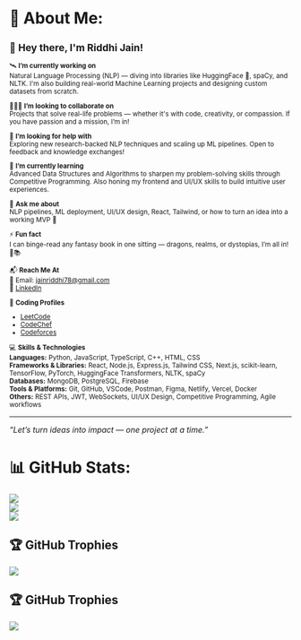 

<h1>💫 About Me:</h1>

<small>

<h2>👋 Hey there, I'm Riddhi Jain!</h2>

🛰 <b>I’m currently working on</b><br>
Natural Language Processing (NLP) — diving into libraries like HuggingFace 🤗, spaCy, and NLTK. I'm also building real-world Machine Learning projects and designing custom datasets from scratch.<br>

🧑‍🤝‍🧑 <b>I’m looking to collaborate on</b><br>
Projects that solve real-life problems — whether it's with code, creativity, or compassion. If you have passion and a mission, I’m in!<br>

🤝 <b>I’m looking for help with</b><br>
Exploring new research-backed NLP techniques and scaling up ML pipelines. Open to feedback and knowledge exchanges!<br>

🌱 <b>I’m currently learning</b><br>
Advanced Data Structures and Algorithms to sharpen my problem-solving skills through Competitive Programming. Also honing my frontend and UI/UX skills to build intuitive user experiences.<br>

💬 <b>Ask me about</b><br>
NLP pipelines, ML deployment, UI/UX design, React, Tailwind, or how to turn an idea into a working MVP 🚀<br>

⚡ <b>Fun fact</b><br>
I can binge-read any fantasy book in one sitting — dragons, realms, or dystopias, I’m all in! 🐉📚<br>

📬 <b>Reach Me At</b><br>
📧 Email: jainriddhi78@gmail.com<br>
💼 <a href="https://www.linkedin.com/in/riddhi-jain-7935a1250">LinkedIn</a><br>

🔗 <b>Coding Profiles</b><br>
- <a href="https://leetcode.com/riddhi78/">LeetCode</a><br>
- <a href="https://www.codechef.com/users/riddhi78">CodeChef</a><br>
- <a href="https://codeforces.com/profile/riddhi78">Codeforces</a><br>

💻 <b>Skills & Technologies</b><br>
<b>Languages:</b> Python, JavaScript, TypeScript, C++, HTML, CSS<br>
<b>Frameworks & Libraries:</b> React, Node.js, Express.js, Tailwind CSS, Next.js, scikit-learn, TensorFlow, PyTorch, HuggingFace Transformers, NLTK, spaCy<br>
<b>Databases:</b> MongoDB, PostgreSQL, Firebase<br>
<b>Tools & Platforms:</b> Git, GitHub, VSCode, Postman, Figma, Netlify, Vercel, Docker<br>
<b>Others:</b> REST APIs, JWT, WebSockets, UI/UX Design, Competitive Programming, Agile workflows

</small>

<hr>

<i>“Let’s turn ideas into impact — one project at a time.”</i>

# 📊 GitHub Stats:
![](https://github-readme-stats.vercel.app/api?username=riddhijainSDE&theme=dark&hide_border=false&include_all_commits=true&count_private=true)<br/>
![](https://nirzak-streak-stats.vercel.app/?user=riddhijainSDE&theme=dark&hide_border=false)<br/>
![](https://github-readme-stats.vercel.app/api/top-langs/?username=riddhijainSDE&theme=dark&hide_border=false&include_all_commits=true&count_private=true&layout=compact)


## 🏆 GitHub Trophies
![](https://github-profile-trophy.vercel.app/?username=riddhijainSDE&theme=radical&no-frame=false&no-bg=true&margin-w=4)

## 🏆 GitHub Trophies
![](https://github-profile-trophy.vercel.app/?username=riddhijainSDE&theme=radical&no-frame=false&no-bg=true&margin-w=4)


<!-- Proudly created with GPRM ( https://gprm.itsvg.in ) -->
